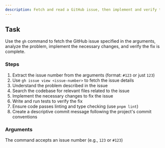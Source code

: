 ```yaml
---
description: Fetch and read a GitHub issue, then implement and verify the fix
---
```


## Task

Use the `gh` command to fetch the GitHub issue specified in the arguments, analyze the problem, implement the necessary changes, and verify the fix is complete.

### Steps
1. Extract the issue number from the arguments (format: `#123` or just `123`)
2. Use `gh issue view <issue-number>` to fetch the issue details
3. Understand the problem described in the issue
4. Search the codebase for relevant files related to the issue
5. Implement the necessary changes to fix the issue
6. Write and run tests to verify the fix
7. Ensure code passes linting and type checking (use `pnpm lint`)
8. Create a descriptive commit message following the project's commit conventions

### Arguments
The command accepts an issue number (e.g., `123` or `#123`)

